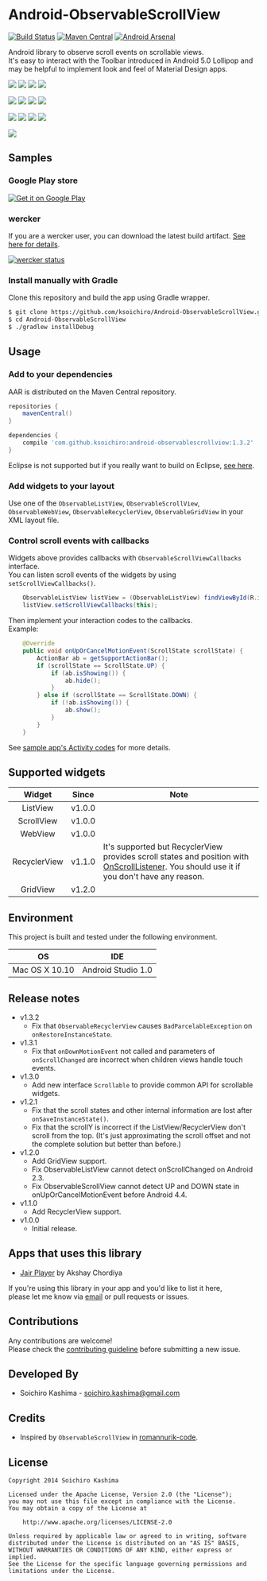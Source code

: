 Android-ObservableScrollView
===

[![Build Status](http://img.shields.io/travis/ksoichiro/Android-ObservableScrollView.svg?style=flat)](https://travis-ci.org/ksoichiro/Android-ObservableScrollView)
[![Maven Central](http://img.shields.io/maven-central/v/com.github.ksoichiro/android-observablescrollview.svg?style=flat)](https://github.com/ksoichiro/Android-ObservableScrollView/releases/latest)
[![Android Arsenal](https://img.shields.io/badge/Android%20Arsenal-Android--ObservableScrollView-brightgreen.svg?style=flat)](https://android-arsenal.com/details/1/1136)

Android library to observe scroll events on scrollable views.  
It's easy to interact with the Toolbar introduced in Android 5.0 Lollipop  and may be helpful to implement look and feel of Material Design apps.

![](observablescrollview-samples/demo12.gif)
![](observablescrollview-samples/demo10.gif)
![](observablescrollview-samples/demo11.gif)
![](observablescrollview-samples/demo13.gif)

![](observablescrollview-samples/demo1.gif)
![](observablescrollview-samples/demo2.gif)
![](observablescrollview-samples/demo3.gif)
![](observablescrollview-samples/demo4.gif)

![](observablescrollview-samples/demo5.gif)
![](observablescrollview-samples/demo6.gif)
![](observablescrollview-samples/demo7.gif)
![](observablescrollview-samples/demo8.gif)

![](observablescrollview-samples/demo9.gif)


## Samples

### Google Play store

[![Get it on Google Play](https://developer.android.com/images/brand/en_generic_rgb_wo_45.png)](https://play.google.com/store/apps/details?id=com.github.ksoichiro.android.observablescrollview.samples)

### wercker

If you are a wercker user, you can download the latest build artifact.
[See here for details](https://github.com/ksoichiro/Android-ObservableScrollView/tree/master/docs/wercker.md).

[![wercker status](https://app.wercker.com/status/8d1e27d9f4a662b25dbe70402733582b/m/master "wercker status")](https://app.wercker.com/project/bykey/8d1e27d9f4a662b25dbe70402733582b)

### Install manually with Gradle

Clone this repository and build the app using Gradle wrapper.

```sh
$ git clone https://github.com/ksoichiro/Android-ObservableScrollView.git 
$ cd Android-ObservableScrollView
$ ./gradlew installDebug
```

## Usage

### Add to your dependencies

AAR is distributed on the Maven Central repository.

```groovy
repositories {
    mavenCentral()
}

dependencies {
    compile 'com.github.ksoichiro:android-observablescrollview:1.3.2'
}
```

Eclipse is not supported but if you really want to build on Eclipse, [see here](https://github.com/ksoichiro/Android-ObservableScrollView/tree/master/docs/eclipse.md).


### Add widgets to your layout

Use one of the `ObservableListView`, `ObservableScrollView`, `ObservableWebView`, `ObservableRecyclerView`, `ObservableGridView` in your XML layout file.

### Control scroll events with callbacks

Widgets above provides callbacks with `ObservableScrollViewCallbacks` interface.  
You can listen scroll events of the widgets by using `setScrollViewCallbacks()`.

```java
    ObservableListView listView = (ObservableListView) findViewById(R.id.list);
    listView.setScrollViewCallbacks(this);
```

Then implement your interaction codes to the callbacks.  
Example:

```java
    @Override
    public void onUpOrCancelMotionEvent(ScrollState scrollState) {
        ActionBar ab = getSupportActionBar();
        if (scrollState == ScrollState.UP) {
            if (ab.isShowing()) {
                ab.hide();
            }
        } else if (scrollState == ScrollState.DOWN) {
            if (!ab.isShowing()) {
                ab.show();
            }
        }
    }
```

See [sample app's Activity codes](https://github.com/ksoichiro/Android-ObservableScrollView/tree/master/observablescrollview-samples/src/main/java/com/github/ksoichiro/android/observablescrollview/samples) for more details.


## Supported widgets

| Widget | Since | Note |
|:------:|:-----:| ---- |
| ListView | v1.0.0 |    |
| ScrollView | v1.0.0 |  |
| WebView | v1.0.0 |     |
| RecyclerView | v1.1.0 | It's supported but RecyclerView provides scroll states and position with [OnScrollListener](https://developer.android.com/reference/android/support/v7/widget/RecyclerView.OnScrollListener.html). You should use it if you don't have any reason. |
| GridView | v1.2.0 | |


## Environment

This project is built and tested under the following environment.

| OS             | IDE            |
| -------------- | -------------- |
| Mac OS X 10.10 | Android Studio 1.0 |

## Release notes

* v1.3.2
    * Fix that `ObservableRecyclerView` causes `BadParcelableException` on `onRestoreInstanceState`.
* v1.3.1
    * Fix that `onDownMotionEvent` not called and parameters of `onScrollChanged` are incorrect
      when children views handle touch events.
* v1.3.0
    * Add new interface `Scrollable` to provide common API for scrollable widgets. 
* v1.2.1
    * Fix that the scroll states and other internal information are lost after `onSaveInstanceState()`.
    * Fix that the scrollY is incorrect if the ListView/RecyclerView don't scroll from the top.
      (It's just approximating the scroll offset and not the complete solution but better than before.)
* v1.2.0
    * Add GridView support.
    * Fix ObservableListView cannot detect onScrollChanged on Android 2.3.
    * Fix ObservableScrollView cannot detect UP and DOWN state in onUpOrCancelMotionEvent before Android 4.4.
* v1.1.0
    * Add RecyclerView support.
* v1.0.0
    * Initial release.


## Apps that uses this library

* [Jair Player](https://play.google.com/store/apps/details?id=aj.jair.music) by Akshay Chordiya

If you're using this library in your app and you'd like to list it here,  
please let me know via [email](soichiro.kashima@gmail.com) or pull requests or issues.


## Contributions

Any contributions are welcome!  
Please check the [contributing guideline](https://github.com/ksoichiro/Android-ObservableScrollView/tree/master/CONTRIBUTING.md) before submitting a new issue.


## Developed By

* Soichiro Kashima - <soichiro.kashima@gmail.com>


## Credits

* Inspired by `ObservableScrollView` in [romannurik-code](https://code.google.com/p/romannurik-code/).


## License

    Copyright 2014 Soichiro Kashima

    Licensed under the Apache License, Version 2.0 (the "License");
    you may not use this file except in compliance with the License.
    You may obtain a copy of the License at

        http://www.apache.org/licenses/LICENSE-2.0

    Unless required by applicable law or agreed to in writing, software
    distributed under the License is distributed on an "AS IS" BASIS,
    WITHOUT WARRANTIES OR CONDITIONS OF ANY KIND, either express or implied.
    See the License for the specific language governing permissions and
    limitations under the License.

